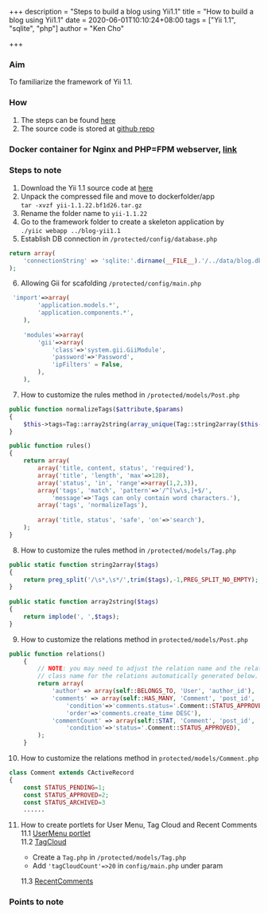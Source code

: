 +++
description = "Steps to build a blog using Yii1.1"
title = "How to build a blog using Yii1.1"
date = 2020-06-01T10:10:24+08:00
tags = ["Yii 1.1", "sqlite", "php"]
author = "Ken Cho"

+++
### Aim
To familiarize the framework of Yii 1.1.  

### How
1. The steps can be found [here](https://www.yiiframework.com/doc/blog/1.1/en/start.testdrive)  
2. The source code is stored at [github repo]()  

### Docker container for Nginx and PHP=FPM webserver, [link](link)



### Steps to note
1. Download the Yii 1.1 source code at [here](https://www.yiiframework.com/download)   
2. Unpack the compressed file and move to dockerfolder/app  
`tar -xvzf yii-1.1.22.bf1d26.tar.gz`  
3. Rename the folder name to `yii-1.1.22`  
4. Go to the framework folder to create a skeleton application by  
`./yiic webapp ../blog-yii1.1`  
5. Establish DB connection in `/protected/config/database.php` 
```php
return array(
	'connectionString' => 'sqlite:'.dirname(__FILE__).'/../data/blog.db',
);
```
6. Allowing Gii for scafolding  `/protected/config/main.php`  
```php
 'import'=>array(
        'application.models.*',
        'application.components.*',
    ),
 
    'modules'=>array(
        'gii'=>array(
            'class'=>'system.gii.GiiModule',
            'password'=>'Password',
            'ipFilters' = False,
        ),
    ),
```

7. How to customize the rules method in `/protected/models/Post.php`
```php
public function normalizeTags($attribute,$params)
{
    $this->tags=Tag::array2string(array_unique(Tag::string2array($this->tags)));
}
```
```php
public function rules()
{
    return array(
        array('title, content, status', 'required'),
        array('title', 'length', 'max'=>128),
        array('status', 'in', 'range'=>array(1,2,3)),
        array('tags', 'match', 'pattern'=>'/^[\w\s,]+$/',
            'message'=>'Tags can only contain word characters.'),
        array('tags', 'normalizeTags'),
 
        array('title, status', 'safe', 'on'=>'search'),
    );
}
```
8. How to customize the rules method in `/protected/models/Tag.php`
```php
public static function string2array($tags)
{
    return preg_split('/\s*,\s*/',trim($tags),-1,PREG_SPLIT_NO_EMPTY);
}
 
public static function array2string($tags)
{
    return implode(', ',$tags);
}
```

9. How to customize the relations method in `protected/models/Post.php`
```php
public function relations()
	{
		// NOTE: you may need to adjust the relation name and the related
		// class name for the relations automatically generated below.
		return array(
			'author' => array(self::BELONGS_TO, 'User', 'author_id'),
			'comments' => array(self::HAS_MANY, 'Comment', 'post_id',
                'condition'=>'comments.status='.Comment::STATUS_APPROVED,
                'order'=>'comments.create_time DESC'),
            'commentCount' => array(self::STAT, 'Comment', 'post_id',
                'condition'=>'status='.Comment::STATUS_APPROVED),
		);
	}
```
10. How to customize the relations method in  `protected/models/Comment.php`
```php
class Comment extends CActiveRecord
{
    const STATUS_PENDING=1;
    const STATUS_APPROVED=2;
    const STATUS_ARCHIVED=3
    ......
```

11. How to create portlets for User Menu, Tag Cloud and Recent Comments  
11.1 [UserMenu portlet](https://www.yiiframework.com/doc/blog/1.1/en/portlet.menu)  
11.2 [TagCloud](https://www.yiiframework.com/doc/blog/1.1/en/portlet.tags)
    - Create a `Tag.php` in `/protected/models/Tag.php` 
    - Add `'tagCloudCount'=>20` in `config/main.php` under param
    
    11.3 [RecentComments](https://www.yiiframework.com/doc/blog/1.1/en/portlet.comments)
    

### Points to note  

